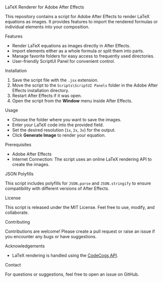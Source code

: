 LaTeX Renderer for Adobe After Effects

This repository contains a script for Adobe After Effects to render LaTeX equations as images. It provides features to import the rendered formulas or individual elements into your composition.

Features

- Render LaTeX equations as images directly in After Effects.
- Import elements either as a whole formula or split them into parts.
- Manage favorite folders for easy access to frequently used directories.
- User-friendly ScriptUI Panel for convenient control.

Installation

1. Save the script file with the `.jsx` extension.
2. Move the script to the `Scripts\ScriptUI Panels` folder in the Adobe After Effects installation directory.
3. Restart After Effects if it was open.
4. Open the script from the **Window** menu inside After Effects.

Usage

- Choose the folder where you want to save the images.
- Enter your LaTeX code into the provided field.
- Set the desired resolution (`1x`, `2x`, `3x`) for the output.
- Click **Generate Image** to render your equation.

Prerequisites

- Adobe After Effects
- Internet Connection: The script uses an online LaTeX rendering API to create the images.

JSON Polyfills

This script includes polyfills for `JSON.parse` and `JSON.stringify` to ensure compatibility with different versions of After Effects.

License

This script is released under the MIT License. Feel free to use, modify, and collaborate.

Contributing

Contributions are welcome! Please create a pull request or raise an issue if you encounter any bugs or have suggestions.

Acknowledgements

- LaTeX rendering is handled using the [CodeCogs API](https://latex.codecogs.com).

Contact

For questions or suggestions, feel free to open an issue on GitHub.
